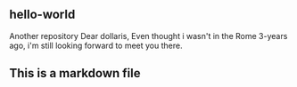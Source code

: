 ## hello-world
Another repository
Dear dollaris, 
Even thought i wasn't in the Rome 3-years ago, i'm still looking forward to meet you there. 
## This is a markdown file
